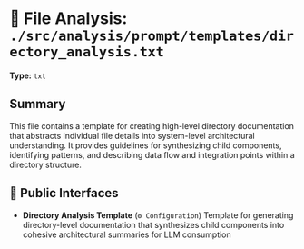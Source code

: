 # 📄 File Analysis: `./src/analysis/prompt/templates/directory_analysis.txt`

**Type:** `txt`

## Summary
This file contains a template for creating high-level directory documentation that abstracts individual file details into system-level architectural understanding. It provides guidelines for synthesizing child components, identifying patterns, and describing data flow and integration points within a directory structure.

## 🔌 Public Interfaces
- **Directory Analysis Template** (`⚙️ Configuration`)
  Template for generating directory-level documentation that synthesizes child components into cohesive architectural summaries for LLM consumption
